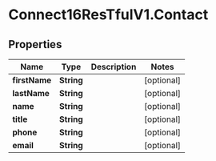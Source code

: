# Connect16ResTfulV1.Contact

## Properties
Name | Type | Description | Notes
------------ | ------------- | ------------- | -------------
**firstName** | **String** |  | [optional] 
**lastName** | **String** |  | [optional] 
**name** | **String** |  | [optional] 
**title** | **String** |  | [optional] 
**phone** | **String** |  | [optional] 
**email** | **String** |  | [optional] 

